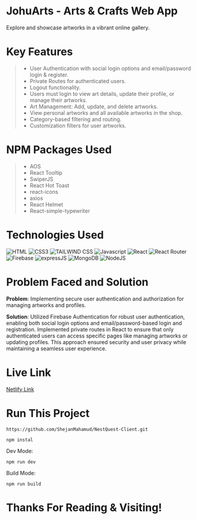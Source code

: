# JohuArts - Arts & Crafts Web App

<p>Explore and showcase artworks in a vibrant online gallery.</p>

# Key Features

> - User Authentication with social login options and email/password login & register.
> - Private Routes for authenticated users.
> - Logout functionality.
> - Users must login to view art details, update their profile, or manage their artworks.
> - Art Management: Add, update, and delete artworks.
> - View personal artworks and all available artworks in the shop.
> - Category-based filtering and routing.
> - Customization filters for user artworks.

# NPM Packages Used

> - AOS
> - React Tooltip
> - SwiperJS
> - React Hot Toast
> - react-icons
> - axios
> - React Helmet
> - React-simple-typewriter

# Technologies Used

![HTML](https://img.shields.io/badge/HTML5-E34F26?style=for-the-badge&logo=html5&logoColor=white)
![CSS3](https://img.shields.io/badge/CSS3-1572B6?style=for-the-badge&logo=css3&logoColor=white)
![TAILWIND CSS](https://img.shields.io/badge/TAILWINDCSS-37B6F1?style=for-the-badge&logo=tailwindcss&logoColor=white)
![Javascript](https://img.shields.io/badge/Javascript-F0DB4F?style=for-the-badge&labelColor=black&logo=javascript&logoColor=F0DB4F)
![React](https://img.shields.io/badge/REACT-37B6F1?style=for-the-badge&logo=react&logoColor=white)
![React Router](https://img.shields.io/badge/REACT%20ROUTER-red?style=for-the-badge&logo=react-router&logoColor=white)
![Firebase](https://img.shields.io/badge/FIREBASE-yellow?style=for-the-badge&logo=firebase&logoColor=white)
![expressJS](https://img.shields.io/badge/EXPRESS-3C873A?style=for-the-badge&logo=express&logoColor=white)
![MongoDB](https://img.shields.io/badge/MONGODB-4DB33D?style=for-the-badge&logo=mongodb&logoColor=white)
![NodeJS](https://img.shields.io/badge/NODEJS-3C873A?style=for-the-badge&logo=nodedotjs&logoColor=white)

# Problem Faced and Solution

**Problem**: Implementing secure user authentication and authorization for managing artworks and profiles.

**Solution**: Utilized Firebase Authentication for robust user authentication, enabling both social login options and email/password-based login and registration. Implemented private routes in React to ensure that only authenticated users can access specific pages like managing artworks or updating profiles. This approach ensured security and user privacy while maintaining a seamless user experience.

# Live Link

[Netlify Link](https://johuarts.netlify.app/)

# Run This Project

```
https://github.com/ShejanMahamud/NestQuest-Client.git
```
```
npm instal
```
Dev Mode:
```
npm run dev
```
Build Mode:
```
npm run build
```

# Thanks For Reading & Visiting!
